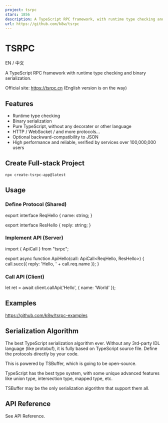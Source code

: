 ```yaml
---
project: tsrpc
stars: 1856
description: A TypeScript RPC framework, with runtime type checking and serialization, support both HTTP and WebSocket. It is very suitable for website / APP / games, and absolutely comfortable to full-stack TypeScript developers.
url: https://github.com/k8w/tsrpc
---
```


TSRPC
=====

EN / 中文

A TypeScript RPC framework with runtime type checking and binary serialization.

Official site: https://tsrpc.cn (English version is on the way)

Features
--------

-   Runtime type checking
-   Binary serialization
-   Pure TypeScript, without any decorater or other language
-   HTTP / WebSocket / and more protocols...
-   Optional backward-compatibility to JSON
-   High performance and reliable, verified by services over 100,000,000 users

Create Full-stack Project
-------------------------

```
npx create-tsrpc-app@latest
```

Usage
-----

### Define Protocol (Shared)

export interface ReqHello {
  name: string;
}

export interface ResHello {
  reply: string;
}

### Implement API (Server)

import { ApiCall } from "tsrpc";

export async function ApiHello(call: ApiCall<ReqHello, ResHello\>) {
  call.succ({
    reply: 'Hello, ' + call.req.name
  });
}

### Call API (Client)

let ret \= await client.callApi('Hello', {
    name: 'World'
});

Examples
--------

https://github.com/k8w/tsrpc-examples

Serialization Algorithm
-----------------------

The best TypeScript serialization algorithm ever. Without any 3rd-party IDL language (like protobuf), it is fully based on TypeScript source file. Define the protocols directly by your code.

This is powered by TSBuffer, which is going to be open-source.

TypeScript has the best type system, with some unique advanced features like union type, intersection type, mapped type, etc.

TSBuffer may be the only serialization algorithm that support them all.

API Reference
-------------

See API Reference.
